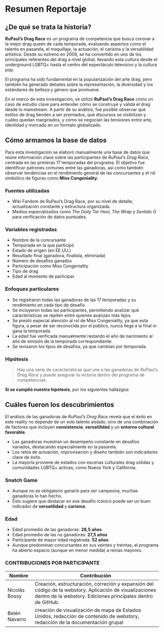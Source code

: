 # Resumen Reportaje

## ¿De qué se trata la historia?

**RuPaul’s Drag Race** es un programa de competencia que busca coronar a la mejor drag queen de cada temporada, evaluando aspectos como el talento en pasarela, el maquillaje, la actuación, el carisma y la versatilidad artística. Desde su estreno en 2009, se ha convertido en uno de los principales referentes del drag a nivel global, llevando esta cultura desde el underground LGBTQ+ hasta el centro del espectáculo televisivo y la cultura pop.

El programa ha sido fundamental en la popularización del arte drag, pero también ha generado debates sobre la representación, la diversidad y los estándares de belleza y género que promueve.

En el marco de esta investigación, se utilizó **RuPaul’s Drag Race** como un caso de estudio clave para entender cómo se construye y valida el drag desde lo mainstream. A partir de su análisis, fue posible observar qué estilos de drag tienden a ser premiados, qué discursos se visibilizan y cuáles quedan marginados, y cómo se negocian las tensiones entre arte, identidad y mercado en un formato globalizado.

## Cómo armamos la base de datos

Para esta investigación se elaboró manualmente una base de datos que reúne información clave sobre las participantes de *RuPaul’s Drag Race*, centrada en las primeras 17 temporadas del programa. El objetivo fue identificar patrones comunes entre las ganadoras, así como también observar tendencias en el rendimiento general de las concursantes y el rol simbólico de figuras como **Miss Congeniality**.

### Fuentes utilizadas

- Wiki Fandom de RuPaul’s Drag Race, por su nivel de detalle, actualización constante y estructura organizada.
- Medios especializados como *The Daily Tar Heel*, *The Wrap* y *Sentido G* para verificación de datos puntuales.

### Variables registradas

- Nombre de la concursante  
- Temporada en la que participó  
- Estado de origen (en EE.UU.)  
- Resultado final (ganadora, finalista, eliminada)  
- Número de desafíos ganados  
- Participación como Miss Congeniality  
- Tipo de drag  
- Edad al momento de participar  

### Enfoques particulares

- Se registraron todas las ganadoras de las 17 temporadas y su rendimiento en cada tipo de desafío.
- Se incluyeron todas las participantes, permitiendo analizar qué características se repiten entre quienes avanzan más lejos.
- Se prestó especial atención al rol de Miss Congeniality, ya que esta figura, a pesar de ser reconocida por el público, nunca llega a la final ni gana la temporada.
- La edad fue verificada manualmente restando el año de nacimiento al año de emisión de la temporada correspondiente.
- Se revisaron los tipos de desafíos, ya que cambian por temporada.

### Hipótesis

> Hay una serie de características que une a las ganadoras de *RuPaul’s Drag Race* y puede asegurar la victoria dentro del programa de competencias.

**Sí se cumplió nuestra hipótesis**, por los siguientes hallazgos:

## Cuáles fueron los descubrimientos

El análisis de las ganadoras de *RuPaul’s Drag Race* revela que el éxito en este reality no depende de un solo talento aislado, sino de una combinación de factores que incluyen **consistencia**, **versatilidad** y un **entorno cultural favorable**.

- Las ganadoras muestran un desempeño constante en desafíos variados, destacando especialmente en la pasarela.
- Los retos de actuación, improvisación y diseño también son indicadores clave de éxito.
- La mayoría proviene de estados con escenas culturales drag sólidas y comunidades LGBTQ+ activas, como Nueva York y California.

### Snatch Game

- Aunque no es obligatorio ganarlo para ser campeona, muchas ganadoras lo han hecho.
- Esto sugiere que destacar en ese desafío icónico puede ser un buen indicador de **versatilidad** y **carisma**.

### Edad

- Edad promedio de las ganadoras: **28,5 años**  
- Edad promedio de las no ganadoras: **27,5 años**  
- Participante de mayor edad registrada: **52 años**  
- Aunque predominan concursantes en sus veintes y treintas, el programa ha abierto espacio (aunque en menor medida) a reinas mayores.

### CONTRIBUCIONES POR PARTICIPANTE


| Nombre           | Contribución  |
|------------------|-----------|
| Nicolás Bossy| Creación, estructuración, correción y expansión del código de la webstory. Aplicación de visualizaciones dentro de la webstory. Ediciones principales dentro de GitHub.       |
| Belén Navarro   | creación de visualización de mapa de Estados Unidos, redacción de contenido de webstory, redacción de la documentación grupal         |


